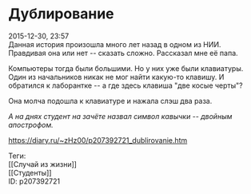 Дублирование
=============

   
 2015-12-30, 23:57   
  Данная история произошла много лет назад в одном из НИИ. Правдивая она или нет -- сказать сложно. Рассказал мне её папа.   
   
 Компьютеры тогда были большими. Но у них уже были клавиатуры. Один из начальников никак не мог найти какую-то клавишу. И обратился к лаборантке -- а где здесь клавиша "две косые черты"?   
   
 Она молча подошла к клавиатуре и нажала слэш два раза.   
   
  *А на днях студент на зачёте назвал символ кавычки -- двойным апострофом.*    
    
 <https://diary.ru/~zHz00/p207392721_dublirovanie.htm>   
   
 Теги:   
 [[Случай из жизни]]   
 [[Студенты]]   
 ID: p207392721